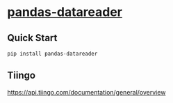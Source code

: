 # [pandas-datareader](https://pandas-datareader.readthedocs.io/en/latest/)

## Quick Start

```bash
pip install pandas-datareader
```


## Tiingo

https://api.tiingo.com/documentation/general/overview